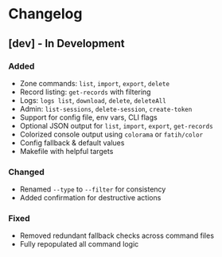 # Changelog

## [dev] - In Development

### Added
- Zone commands: `list`, `import`, `export`, `delete`
- Record listing: `get-records` with filtering
- Logs: `logs list`, `download`, `delete`, `deleteAll`
- Admin: `list-sessions`, `delete-session`, `create-token`
- Support for config file, env vars, CLI flags
- Optional JSON output for `list`, `import`, `export`, `get-records`
- Colorized console output using `colorama` or `fatih/color`
- Config fallback & default values
- Makefile with helpful targets

### Changed
- Renamed `--type` to `--filter` for consistency
- Added confirmation for destructive actions

### Fixed
- Removed redundant fallback checks across command files
- Fully repopulated all command logic
